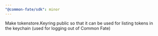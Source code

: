 ```yaml
---
"@common-fate/sdk": minor
---
```


Make tokenstore.Keyring public so that it can be used for listing tokens in the keychain (used for logging out of Common Fate)
